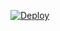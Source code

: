 



[![Deploy](https://www.herokucdn.com/deploy/button.svg)](https://heroku.com/deploy?template=https://github.com/with0utid/super-tagger-bot )
